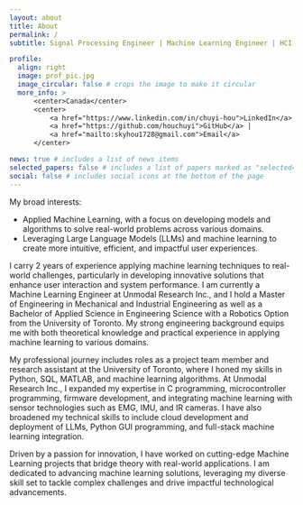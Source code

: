```yaml
---
layout: about
title: About
permalink: /
subtitle: Signal Processing Engineer | Machine Learning Engineer | HCI Researcher

profile:
  align: right
  image: prof_pic.jpg
  image_circular: false # crops the image to make it circular
  more_info: >
      <center>Canada</center>
      <center>
          <a href="https://www.linkedin.com/in/chuyi-hou">LinkedIn</a> | 
          <a href="https://github.com/houchuyi">GitHub</a> |
          <a href="mailto:skyhou1728@gmail.com">Email</a>
      </center>

news: true # includes a list of news items
selected_papers: false # includes a list of papers marked as "selected={true}"
social: false # includes social icons at the bottom of the page
---
```


My broad interests:
- Applied Machine Learning, with a focus on developing models and algorithms to solve real-world problems across various domains.
- Leveraging Large Language Models (LLMs) and machine learning to create more intuitive, efficient, and impactful user experiences.

I carry 2 years of experience applying machine learning techniques to real-world challenges, particularly in developing innovative solutions that enhance user interaction and system performance. I am currently a Machine Learning Engineer at Unmodal Research Inc., and I hold a Master of Engineering in Mechanical and Industrial Engineering as well as a Bachelor of Applied Science in Engineering Science with a Robotics Option from the University of Toronto. My strong engineering background equips me with both theoretical knowledge and practical experience in applying machine learning to various domains.

My professional journey includes roles as a project team member and research assistant at the University of Toronto, where I honed my skills in Python, SQL, MATLAB, and machine learning algorithms. At Unmodal Research Inc., I expanded my expertise in C programming, microcontroller programming, firmware development, and integrating machine learning with sensor technologies such as EMG, IMU, and IR cameras. I have also broadened my technical skills to include cloud development and deployment of LLMs, Python GUI programming, and full-stack machine learning integration.

Driven by a passion for innovation, I have worked on cutting-edge Machine Learning projects that bridge theory with real-world applications. I am dedicated to advancing machine learning solutions, leveraging my diverse skill set to tackle complex challenges and drive impactful technological advancements.


<!-- My broad interests:
- Human-Computer Interaction (HCI), with a focus on developing algorithms, tools, and models for seamless human-computer interactions.
- UI/UX design and transforming text-based interactions with large language models (LLMs) into more intuitive, text-less experiences.

I carry 2 years of experience in HCI research and developing gesture-based solutions to study and improve user experience. I am currently a Signal Processing and Machine Learning Engineer at Unmodal Research Inc. and a passionate HCI researcher. I hold a Master of Engineering in Mechanical and Industrial Engineering and a Bachelor of Applied Science in Engineering Science with a Robotics Option from the University of Toronto. My strong engineering background equips me with both theoretical knowledge and practical experience.

My professional journey includes working as a project team member and research assistant at the University of Toronto, where I developed my skills in Python, SQL, MATLAB, and ROS. At Unmodal Research Inc., I expanded my expertise in C programming, microcontroller programming, firmware development, and utilizing a variety of sensors such as EMG, IMU, IR cameras, and force-sensitive resistors (FSR). Additionally, I have broadened my technical skills to include Swift UI iOS app programming, UI/UX design, LLM cloud development and deployment, and Python GUI programming. I am also skilled in product photography and video editing.

Driven by a passion for innovation, I have worked on cutting-edge Computer Vision and Machine Learning projects. I am dedicated to advancing signal processing and machine learning, leveraging my diverse skill set to solve complex challenges and contribute to impactful technological advancements. -->



<!-- Hi, I am Chuyi (Sky) Hou. I am an HCI researcher and a Signal Processing and Machine Learning Engineer at Unmodal Research Inc. With a Master of Engineering in Mechanical and Industrial Engineering and a Bachelor of Applied Science in Engineering Science with a Robotics Option, I have a strong foundation in both theoretical and practical aspects of engineering.

My professional journey includes significant experience as a project team member and research assistant at the University of Toronto, where I honed my skills in Python, SQL, MATLAB, and ROS. At Unmodal Research Inc., I further developed my expertise in C programming, microcontroller programming, firmware development, and working with a wide range of sensors such as EMG, IMU, IR cameras, and force-sensitive resistors (FSR). I have also expanded my technical skill set to include Swift UI iOS app programming, UI/UX design, LLM cloud development and deployment, and Python GUI programming. Additionally, I have refined my creative abilities in product photography and video editing.

My experience spans developing cutting-edge Computer Vision and Machine Learning projects. Driven by a passion for innovation, I am dedicated to advancing the fields of signal processing and machine learning, leveraging my diverse skills to solve complex challenges and contribute to impactful technological advancements.

My **research interest** lies in:

Human-Computer Interaction (HCI), focusing on creating algorithms, tools, and models for seamless human-computer interactions. My work also explores UI/UX design and innovating ways to transform text-based interactions with large language models (LLMs) into more intuitive, text-less experiences for better outcomes. -->